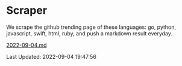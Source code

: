 # Scraper

We scrape the github trending page of these languages: go, python, javascript, swift, html, ruby, and push a markdown result everyday.

[2022-09-04.md](https://github.com/henson/Scraper/blob/master/2022-09-04.md)

Last Updated: 2022-09-04 19:47:56